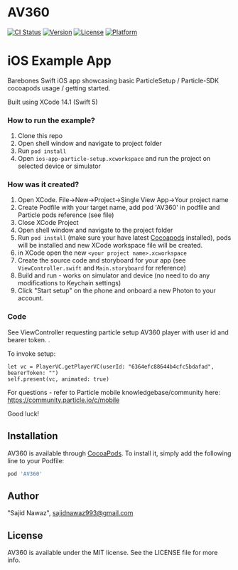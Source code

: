 # AV360

[![CI Status](https://img.shields.io/travis/sajidnawaz993/AV360.svg?style=flat)](https://travis-ci.org/sajidnawaz993@gmail.com/AV360)
[![Version](https://img.shields.io/cocoapods/v/AV360.svg?style=flat)](https://cocoapods.org/pods/AV360)
[![License](https://img.shields.io/cocoapods/l/AV360.svg?style=flat)](https://cocoapods.org/pods/AV360)
[![Platform](https://img.shields.io/cocoapods/p/AV360.svg?style=flat)](https://cocoapods.org/pods/AV360)

# iOS Example App

Barebones Swift iOS app showcasing basic ParticleSetup / Particle-SDK cocoapods usage / getting started.

Built using XCode 14.1 (Swift 5)

### How to run the example?

1. Clone this repo
1. Open shell window and navigate to project folder
1. Run `pod install`
1. Open `ios-app-particle-setup.xcworkspace` and run the project on selected device or simulator

### How was it created?

1. Open XCode. File->New->Project->Single View App->Your project name
1. Create Podfile with your target name, add pod 'AV360' in podfile and Particle pods reference (see file)
1. Close XCode Project
1. Open shell window and navigate to the project folder
1. Run `pod install` (make sure your have latest [Cocoapods](https://guides.cocoapods.org/using/getting-started.html#installation)  installed), pods will be installed and new XCode workspace file will be created.
1. in XCode open the new `<your project name>.xcworkspace`
1. Create the source code and storyboard for your app (see `ViewController.swift` and `Main.storyboard` for reference)
1. Build and run - works on simulator and device (no need to do any modifications to Keychain settings)
1. Click "Start setup" on the phone and onboard a new Photon to your account.

### Code

See ViewController requesting particle setup AV360 player with user id and bearer token.
.

To invoke setup:

```
let vc = PlayerVC.getPlayerVC(userId: "6364efc88644b4cfc5bdafad", bearerToken: "")
self.present(vc, animated: true)

```

For questions - refer to Particle mobile knowledgebase/community here: https://community.particle.io/c/mobile

Good luck!

## Installation

AV360 is available through [CocoaPods](https://cocoapods.org). To install
it, simply add the following line to your Podfile:

```ruby
pod 'AV360'
```

## Author

"Sajid Nawaz", sajidnawaz993@gmail.com

## License

AV360 is available under the MIT license. See the LICENSE file for more info.
